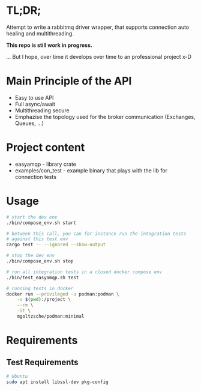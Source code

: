 # TL;DR;

Attempt to write a rabbitmq driver wrapper, that supports connection auto healing and multithreading.

**This repo is still work in progress.**

... But I hope, over time it develops over time to an professional project x-D

# Main Principle of the API
* Easy to use API
* Full async/await
* Multithreading secure
* Emphazise the topology used for the broker communication (Exchanges, Queues, ...)


# Project content
* easyamqp - library crate
* examples/con_test - example binary that plays with the lib for connection tests

# Usage

```bash
# start the dev env
./bin/compose_env.sh start

# between this call, you can for instance run the integration tests
# against this test env
cargo test -- --ignored --show-output

# stop the dev env
./bin/compose_env.sh stop

# run all integration tests in a closed docker compose env
./bin/test_easyamqp.sh test

# running tests in docker
docker run --privileged -u podman:podman \
    -v $(pwd):/project \
    --rm \
    -it \
    mgoltzsche/podman:minimal

```

# Requirements

## Test Requirements
```bash
# Ubuntu
sudo apt install libssl-dev pkg-config
```
